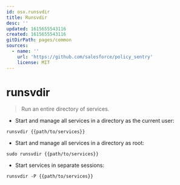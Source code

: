 ```yaml
---
id: osx.runsvdir
title: Runsvdir
desc: ''
updated: 1615655543116
created: 1615655543116
gitDirPath: pages/common
sources:
  - name: ''
    url: 'https://github.com/salesforce/policy_sentry'
    license: MIT
---
```

# runsvdir

> Run an entire directory of services.

- Start and manage all services in a directory as the current user:

`runsvdir {{path/to/services}}`

- Start and manage all services in a directory as root:

`sudo runsvdir {{path/to/services}}`

- Start services in separate sessions:

`runsvdir -P {{path/to/services}}`

